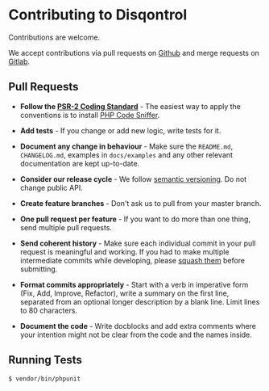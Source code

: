 # Contributing to Disqontrol

Contributions are welcome.

We accept contributions via pull requests on
[Github](https://github.com/disqontrol/disqontrol) and merge requests on
[Gitlab](https://gitlab.com/disqontrol/disqontrol).

## Pull Requests

- **Follow the [PSR-2 Coding Standard](https://github.com/php-fig/fig-standards/blob/master/accepted/PSR-2-coding-style-guide.md)** -
The easiest way to apply the conventions is to install
[PHP Code Sniffer](http://pear.php.net/package/PHP_CodeSniffer).

- **Add tests** - If you change or add new logic, write tests for it.

- **Document any change in behaviour** - Make sure the `README.md`,
`CHANGELOG.md`, examples in `docs/examples` and any other relevant
documentation are kept up-to-date.

- **Consider our release cycle** - We follow [semantic versioning](http://semver.org/).
Do not change public API.

- **Create feature branches** - Don't ask us to pull from your master branch.

- **One pull request per feature** - If you want to do more than one thing, send multiple pull requests.

- **Send coherent history** - Make sure each individual commit in your pull request is meaningful and working.
If you had to make multiple intermediate commits while developing, please
[squash them](http://www.git-scm.com/book/en/v2/Git-Tools-Rewriting-History#Changing-Multiple-Commit-Messages) 
before submitting.

- **Format commits appropriately** - Start with a verb
in imperative form (Fix, Add, Improve, Refactor), write a summary on the first
line, separated from an optional longer description by a blank line.
Limit lines to 80 characters.

- **Document the code** - Write docblocks and add extra comments where your
intention might not be clear from the code and the names inside.

## Running Tests

``` bash
$ vendor/bin/phpunit
```
